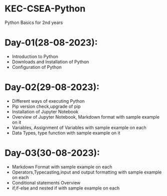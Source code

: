 # KEC-CSEA-Python
Python Basics for 2nd years

# Day-01(28-08-2023):
  - Introduction to Python
  - Downloads and Installation of Python
  - Configuration of Python

# Day-02(29-08-2023):
  - Different ways of executing Python
  - Pip version check,upgrade of pip
  - Installation of Jupyter Notebook
  - Overview of Jupyter Notebook, Markdown format with sample example on it
  - Variables, Assignment of Variables with sample example on each
  - Data Types, type function with sample example on it

# Day-03(30-08-2023):
  - Markdown Format with sample example on each
  - Operators,Typecasting,input and output formatting with sample example on each
  - Conditional statements Overview
  - if,if-else and nested if with sample example on each 
